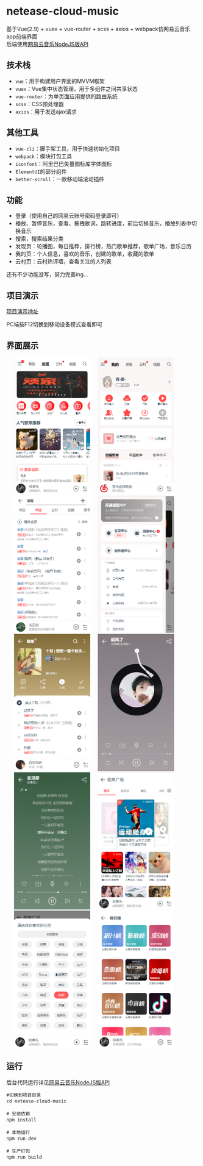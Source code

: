 # netease-cloud-music

基于Vue(2.9) + vuex + vue-router + scss + axios + webpack仿网易云音乐app前端界面  
后端使用[网易云音乐NodeJS版API](https://binaryify.github.io/NeteaseCloudMusicApi/#/)

## 技术栈
+ `vue`：用于构建用户界面的MVVM框架
+ `vuex`：Vue集中状态管理，用于多组件之间共享状态
+ `vue-router`：为单页面应用提供的路由系统
+ `scss`：CSS预处理器
+ `axios`：用于发送ajax请求
## 其他工具
+ `vue-cli`：脚手架工具，用于快速初始化项目
+ `webpack`：模块打包工具
+ `iconfont`：阿里巴巴矢量图标库字体图标
+ `ElementUI`的部分组件
+ `better-scroll`：一款移动端滚动插件

## 功能
+ 登录（使用自己的网易云账号密码登录即可）
+ 播放、暂停音乐，查看、拖拽歌词，跳转进度，前后切换音乐，播放列表中切换音乐
+ 搜索，搜索结果分类
+ 发现页：轮播图，每日推荐，排行榜，热门歌单推荐，歌单广场，音乐日历
+ 我的页：个人信息，喜欢的音乐，创建的歌单，收藏的歌单
+ 云村页：云村热评墙，查看关注的人列表

还有不少功能没写，努力完善ing...

## 项目演示
[项目演示地址](http://49.234.89.20:8081) 

PC端按F12切换到移动设备模式查看即可

## 界面展示
<img src="https://github.com/bljessica/netease-cloud-music/blob/master/static/find.png" style="display: inline-block; margin-left: 20px;" width="200px" height="360px" alt="发现"><img src="https://github.com/bljessica/netease-cloud-music/blob/master/static/mine.png" style="display: inline-block; margin-left: 20px;" width="200px" height="360px" alt="我的"><img src="https://github.com/bljessica/netease-cloud-music/blob/master/static/search.png" style="display: inline-block; margin-left: 20px;" width="200px" height="360px" alt="搜索"><img src="https://github.com/bljessica/netease-cloud-music/blob/master/static/menu.png" style="display: inline-block; margin-left: 20px;" width="200px" height="360px" alt="菜单"><img src="https://github.com/bljessica/netease-cloud-music/blob/master/static/playlist.png" style="display: inline-block; margin-left: 20px;" width="200px" height="360px" alt="歌单"><img src="https://github.com/bljessica/netease-cloud-music/blob/master/static/cover.png" style="display: inline-block; margin-left: 20px;" width="200px" height="360px" alt="播放"><img src="https://github.com/bljessica/netease-cloud-music/blob/master/static/lyrics.png" style="display: inline-block; margin-left: 20px;" width="200px" height="360px" alt="歌词"><img src="https://github.com/bljessica/netease-cloud-music/blob/master/static/ground.png" style="display: inline-block; margin-left: 20px;" width="200px" height="360px" alt="歌单广场"><img src="https://github.com/bljessica/netease-cloud-music/blob/master/static/highType.png" style="display: inline-block; margin-left: 20px;" width="200px" height="360px" alt="精品歌单标签分类"><img src="https://github.com/bljessica/netease-cloud-music/blob/master/static/rank.png" style="display: inline-block; margin-left: 20px;" width="200px" height="360px" alt="排行榜">

## 运行
后台代码运行详见[网易云音乐NodeJS版API](https://github.com/Binaryify/NeteaseCloudMusicApi)

```
#切换到项目目录
cd netease-cloud-music

# 安装依赖
npm install

# 本地运行
npm run dev

# 生产打包
npm run build

```
